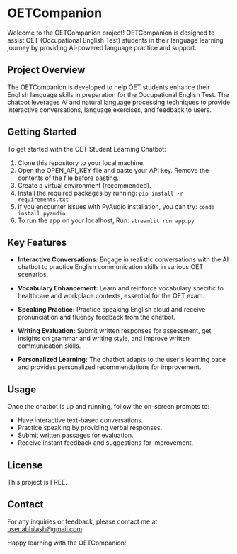 # OETCompanion

Welcome to the OETCompanion project! OETCompanion is designed to assist OET (Occupational English Test) students in their language learning journey by providing AI-powered language practice and support.

## Project Overview

The OETCompanion is developed to help OET students enhance their English language skills in preparation for the Occupational English Test. The chatbot leverages AI and natural language processing techniques to provide interactive conversations, language exercises, and feedback to users.

## Getting Started

To get started with the OET Student Learning Chatbot:

1. Clone this repository to your local machine.
2. Open the OPEN_API_KEY file and paste your API key. Remove the contents of the file before pasting.
3. Create a virtual environment (recommended). 
4. Install the required packages by running: `pip install -r requirements.txt`
5. If you encounter issues with PyAudio installation, you can try: `conda install pyaudio`
6. To run the app on your localhost, Run: `streamlit run app.py`


## Key Features

- **Interactive Conversations:** Engage in realistic conversations with the AI chatbot to practice English communication skills in various OET scenarios.

- **Vocabulary Enhancement:** Learn and reinforce vocabulary specific to healthcare and workplace contexts, essential for the OET exam.

- **Speaking Practice:** Practice speaking English aloud and receive pronunciation and fluency feedback from the chatbot.

- **Writing Evaluation:** Submit written responses for assessment, get insights on grammar and writing style, and improve written communication skills.

- **Personalized Learning:** The chatbot adapts to the user's learning pace and provides personalized recommendations for improvement.

## Usage

Once the chatbot is up and running, follow the on-screen prompts to:

- Have interactive text-based conversations.
- Practice speaking by providing verbal responses.
- Submit written passages for evaluation.
- Receive instant feedback and suggestions for improvement.

## License

This project is FREE.

## Contact

For any inquiries or feedback, please contact me at [user.abhilash@gmail.com](mailto:user.abhilash@gmail.com).

Happy learning with the OETCompanion!

